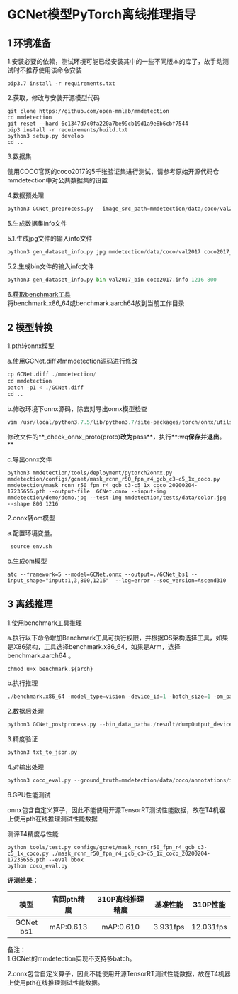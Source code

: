 # GCNet模型PyTorch离线推理指导

## 1 环境准备 

1.安装必要的依赖，测试环境可能已经安装其中的一些不同版本的库了，故手动测试时不推荐使用该命令安装  

```
pip3.7 install -r requirements.txt  
```



2.获取，修改与安装开源模型代码  

```
git clone https://github.com/open-mmlab/mmdetection
cd mmdetection
git reset --hard 6c1347d7c0fa220a7be99cb19d1a9e8b6cbf7544
pip3 install -r requirements/build.txt
python3 setup.py develop
cd ..
```



3.数据集     

使用COCO官网的coco2017的5千张验证集进行测试，请参考原始开源代码仓mmdetection中对公共数据集的设置

4.数据预处理

```python
python3 GCNet_preprocess.py --image_src_path=mmdetection/data/coco/val2017 --bin_file_path=val2017_bin --model_input_height=800 --model_input_width=1216
```

5.生成数据集info文件

5.1.生成jpg文件的输入info文件

```python
python3 gen_dataset_info.py jpg mmdetection/data/coco/val2017 coco2017_jpg.info
```

5.2.生成bin文件的输入info文件

```python
python3 gen_dataset_info.py bin val2017_bin coco2017.info 1216 800
```

6.[获取benchmark工具](https://gitee.com/ascend/cann-benchmark/tree/master/infer)  
将benchmark.x86_64或benchmark.aarch64放到当前工作目录  





## 2 模型转换

1.pth转onnx模型

a.使用GCNet.diff对mmdetection源码进行修改

```python
cp GCNet.diff ./mmdetection/
cd mmdetection
patch -p1 < ./GCNet.diff
cd ..
```

b.修改环境下onnx源码，除去对导出onnx模型检查

```python
vim /usr/local/python3.7.5/lib/python3.7/site-packages/torch/onnx/utils.py
```

修改文件的**_check_onnx_proto(proto)**改为**pass**，执行**:wq**保存并退出**。**

c.导出onnx文件

```
python3 mmdetection/tools/deployment/pytorch2onnx.py mmdetection/configs/gcnet/mask_rcnn_r50_fpn_r4_gcb_c3-c5_1x_coco.py mmdetection/mask_rcnn_r50_fpn_r4_gcb_c3-c5_1x_coco_20200204-17235656.pth --output-file  GCNet.onnx --input-img mmdetection/demo/demo.jpg --test-img mmdetection/tests/data/color.jpg --shape 800 1216
```



2.onnx转om模型

a.配置环境变量。

```python
 source env.sh
```

b.生成om模型

```
atc --framework=5 --model=GCNet.onnx --output=./GCNet_bs1 --input_shape="input:1,3,800,1216"  --log=error --soc_version=Ascend310
```



## 3 离线推理

1.使用benchmark工具推理

a.执行以下命令增加Benchmark工具可执行权限，并根据OS架构选择工具，如果是X86架构，工具选择benchmark.x86_64，如果是Arm，选择benchmark.aarch64 。

```python
chmod u+x benchmark.${arch}
```

b.执行推理

```python
./benchmark.x86_64 -model_type=vision -device_id=1 -batch_size=1 -om_path=./GCNet_bs1.om -input_text_path=./coco2017.info  -input_width=1216 -input_height=800 -output_binary=True -useDvpp=False
```

2.数据后处理

```python
python3 GCNet_postprocess.py --bin_data_path=./result/dumpOutput_device1/ --test_annotation=coco2017_jpg.info --det_results_path=detection-results --annotations_path=mmdetection/data/coco/annotations/instances_val2017.json --net_out_num=3 --net_input_height=800 --net_input_width=1216
```

3.精度验证

```python
python3 txt_to_json.py
```

4.对输出处理

```python
python3 coco_eval.py --ground_truth=mmdetection/data/coco/annotations/instances_val2017.json
```





6.GPU性能测试

onnx包含自定义算子，因此不能使用开源TensorRT测试性能数据，故在T4机器上使用pth在线推理测试性能数据

测评T4精度与性能

```
python tools/test.py configs/gcnet/mask_rcnn_r50_fpn_r4_gcb_c3-c5_1x_coco.py ./mask_rcnn_r50_fpn_r4_gcb_c3-c5_1x_coco_20200204-17235656.pth --eval bbox
python coco_eval.py
```





 **评测结果：**   

|   模型    | 官网pth精度 | 310P离线推理精度 | 基准性能 | 310P性能  |
| :-------: | :---------: | :--------------: | :------: | :-------: |
| GCNet bs1 |  mAP:0.613  |    mAP:0.610     | 3.931fps | 12.031fps |

备注：  
1.GCNet的mmdetection实现不支持多batch。

2.onnx包含自定义算子，因此不能使用开源TensorRT测试性能数据，故在T4机器上使用pth在线推理测试性能数据。

